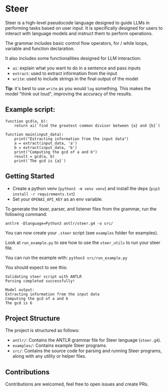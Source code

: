 # Steer

Steer is a high-level pseudocode language designed to guide LLMs in performing tasks based on user input. It is specifically designed for users to interact with language models and instruct them to perform operations.

The grammar includes basic control flow operators, for / while loops, variable and function declaration.

It also includes some functionalities designed for LLM interaction:

- `ai`: explain what you want to do in a sentence and pass inputs
- `extract`: used to extract information from the input
- `write`: used to include strings in the final output of the model

**Tip**: it's best to use `write` as you would `log` something. This makes the model "think out loud", improving the accuracy of the results.

## Example script:

```
function gcd(a, b):
    return ai(`find the greatest common divisor between {a} and {b}`)

function main(input_data):
    print("Extracting information from the input data")
    a = extract(input_data, 'a')
    b = extract(input_data, 'b')
    print("Computing the gcd of a and b")
    result = gcd(a, b)
    print(`The gcd is {a}`)
```

## Getting Started

- Create a python venv (`python3 -m venv venv`) and install the deps (`pip3 install -r requirements.txt`)
- Set your `OPENAI_API_KEY` as an env variable.

To generate the lexer, parser, and listener files from the grammar, run the following command:

`antlr4 -Dlanguage=Python3 antlr/steer.g4 -o src/`

You can now create your `.steer` script (see `examples` folder for examples).

Look at `run_example.py` to see how to use the `steer_utils` to run your steer file.

You can run the example with: `python3 src/run_example.py`

You should expect to see this:

```
Validating steer script with ANTLR
Parsing completed successfully!

Model output:
Extracting information from the input data
Computing the gcd of a and b
The gcd is 6
```

## Project Structure

The project is structured as follows:

- `antlr/`: Contains the ANTLR grammar file for Steer language (`steer.g4`).
- `examples/`: Contains example Steer programs.
- `src/`: Contains the source code for parsing and running Steer programs, along with any utility or helper files.

## Contributions

Contributions are welcomed, feel free to open issues and create PRs.
